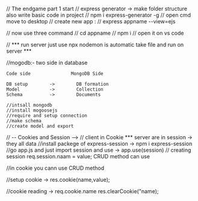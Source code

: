 // The endgame part 1 start
// express generator -> make folder structure also write basic code in project
  // npm i express-generator -g
  // open cmd move to desktop
  // create new app :
  // express appname --view=ejs

  // now use three command
  // cd appname
  // npm i
  // open it on vs code

  // ***  run server just use npx nodemon is automatic take file and run on server ***

//mogodb:- 
    two side in database

    Code side               MongoDB Side
    
    DB setup        ->        DB formation
    Model           ->        Collection
    Schema          ->        Documents
<!-- create in routes folder users file -->

    //intsall mongodb
    //install mogoosejs
    //require and setup connection
    //make schema
    //create model and export

// -- Cookies and Session -->
    <!-- session -->
    // client in Cookie   ***  server are in session  -> they all data
    //install packege of express-session -> npm i express-session
    //go app.js and just import session and use -> app.use(session)
    // creating session req.session.naam = value; CRUD method can use

<!-- Cookie -->
//in cookie you cann use CRUD method

//setup cookie -> res.cookie(name,value);

//cookie reading -> req.cookie.name
res.clearCookie("name);


